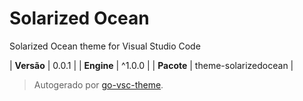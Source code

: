 # Solarized Ocean

Solarized Ocean theme for Visual Studio Code

| **Versão** | 0.0.1 |
| **Engine** | ^1.0.0 |
| **Pacote** | theme-solarizedocean |

> Autogerado por [go-vsc-theme](https://github.com/natalbu/go-vsc-theme).
